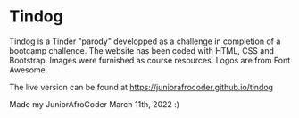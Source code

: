 # Tindog
Tindog is a Tinder "parody" developped as a challenge in completion of a bootcamp challenge.
The website has been coded with HTML, CSS and Bootstrap. 
Images were furnished as course resources. Logos are from Font Awesome.

The live version can be found at https://juniorafrocoder.github.io/tindog

Made my JuniorAfroCoder March 11th, 2022 :)
